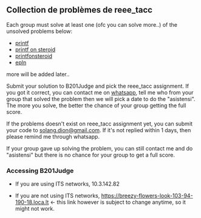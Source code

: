 ## Collection de problèmes de reee_tacc

Each group must solve at least one (ofc you can solve more..) of the unsolved problems below:

- [printf](/reee_tacc/asistensi/problems/printf/index.html)
- [printf on steroid](/reee_tacc/asistensi/problems/printfonsteroid/index.html)
- [printfonsteroid](/reee_tacc/asistensi/problems/printfonfingsteroid/index.html)
- [epln](/reee_tacc/asistensi/problems/epln/index.html)

more will be added later..

Submit your solution to B201Judge and pick the reee_tacc assignment.
If you got it correct, you can contact me on [whatsapp](https://wa.me/681327522023), tell me who from your group that solved the problem then we will pick a date to do the "asistensi". The more you solve, the better the chance of your group getting the full score.

If the problems doesn't exist on reee_tacc assignment yet, you can submit your code to solang.dion@gmail.com. If it's not replied within 1 days, then please remind me through whatsapp.

If your group gave up solving the problem, you can still contact me and do "asistensi" but there is no chance for your group to get a full score.



### Accessing B201Judge
- If you are using ITS networks, 10.3.142.82

- If you are not using ITS networks, https://breezy-flowers-look-103-94-190-18.loca.lt <- this link however is subject to change anytime, so it might not work.
